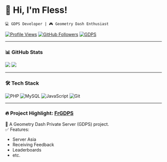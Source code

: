 # 👋 Hi, I'm Fless!  
`💻 GDPS Developer | 🎮 Geometry Dash Enthusiast`  

[![Profile Views](https://komarev.com/ghpvc/?username=ThDev2&color=blue&style=flat-square)](https://github.com/ThDev2)
[![GitHub Followers](https://img.shields.io/github/followers/ThDev2?label=Follow%20Me&style=social)](https://github.com/ThDev2)
[![GDPS](https://img.shields.io/badge/GDPS-FrGDPS-orange)](https://github.com/ThDev2/FrGDPS)

---

### 📊 GitHub Stats  
![](https://github-readme-stats.vercel.app/api?username=ThDev2&show_icons=true&theme=radical)
![](https://github-readme-streak-stats.herokuapp.com/?user=ThDev2&theme=radical)

---

### 🛠️ Tech Stack  
![PHP](https://img.shields.io/badge/PHP-777BB4?logo=php&logoColor=white)
![MySQL](https://img.shields.io/badge/MySQL-4479A1?logo=mysql&logoColor=white)
![JavaScript](https://img.shields.io/badge/JavaScript-F7DF1E?logo=javascript&logoColor=black)
![Git](https://img.shields.io/badge/Git-F05032?logo=git&logoColor=white)

---

### 🔥 Project Highlight: [FrGDPS](https://github.com/ThDev2/FrGDPS)  
🚀 A Geometry Dash Private Server (GDPS) project.  
✅ Features:  
- Server Asia  
- Receiving Feedback  
- Leaderboards  
- etc.
